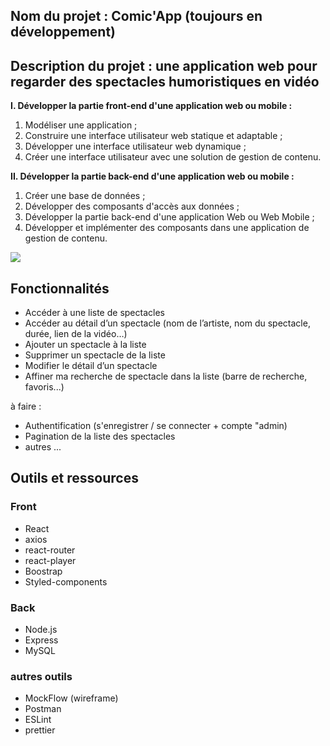 ## Nom du projet : Comic'App  (toujours en développement)

## Description du projet : une application web pour regarder des spectacles humoristiques en vidéo

**I. Développer la partie front-end d'une application web ou mobile :**

1. Modéliser une application ;
2. Construire une interface utilisateur web statique et adaptable ;
3. Développer une interface utilisateur web dynamique ;
4. Créer une interface utilisateur avec une solution de gestion de contenu.

**II. Développer la partie back-end d'une application web ou mobile :**

1. Créer une base de données ;
2. Développer des composants d'accès aux données ;
3. Développer la partie back-end d'une application Web ou Web Mobile ;
4. Développer et implémenter des composants dans une application de gestion de contenu.

<img src="https://imgur.com/MPtInuC.png" />

## Fonctionnalités

- Accéder à une liste de spectacles
- Accéder au détail d’un spectacle (nom de l’artiste, nom du spectacle, durée, lien de la vidéo…)
- Ajouter un spectacle à la liste
- Supprimer un spectacle de la liste
- Modifier le détail d’un spectacle
- Affiner ma recherche de spectacle dans la liste (barre de recherche, favoris...)

à faire :

- Authentification (s'enregistrer / se connecter + compte "admin)
- Pagination de la liste des spectacles
- autres ...

## Outils et ressources

### Front

- React
- axios
- react-router
- react-player
- Boostrap
- Styled-components

### Back

- Node.js
- Express
- MySQL

### autres outils

- MockFlow (wireframe)
- Postman
- ESLint
- prettier
